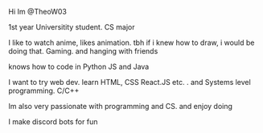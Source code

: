Hi Im @TheoW03 

1st year Universitity student. CS major 

I like to watch anime, likes animation. tbh if i knew how to draw, i would be doing that. Gaming. and hanging with friends

knows how to code in Python JS and Java 

I want to try web dev. learn HTML, CSS React.JS etc. . and Systems level programming. C/C++ 

Im also very passionate with programming and CS. and enjoy doing 

I make discord bots for fun
